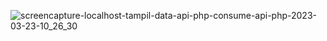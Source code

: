
![screencapture-localhost-tampil-data-api-php-consume-api-php-2023-03-23-10_26_30](https://user-images.githubusercontent.com/45688720/227094644-b1c62aa0-0c8e-4976-9463-57287293c698.png)
